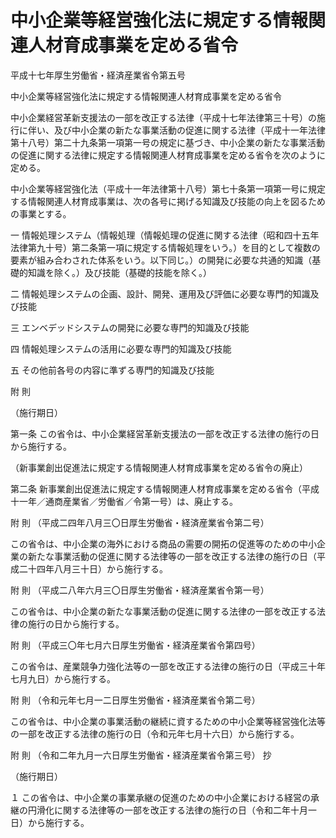 # 中小企業等経営強化法に規定する情報関連人材育成事業を定める省令

平成十七年厚生労働省・経済産業省令第五号

中小企業等経営強化法に規定する情報関連人材育成事業を定める省令

中小企業経営革新支援法の一部を改正する法律（平成十七年法律第三十号）の施行に伴い、及び中小企業の新たな事業活動の促進に関する法律（平成十一年法律第十八号）第二十九条第一項第一号の規定に基づき、中小企業の新たな事業活動の促進に関する法律に規定する情報関連人材育成事業を定める省令を次のように定める。

中小企業等経営強化法（平成十一年法律第十八号）第七十条第一項第一号に規定する情報関連人材育成事業は、次の各号に掲げる知識及び技能の向上を図るための事業とする。

一 情報処理システム（情報処理（情報処理の促進に関する法律（昭和四十五年法律第九十号）第二条第一項に規定する情報処理をいう。）を目的として複数の要素が組み合わされた体系をいう。以下同じ。）の開発に必要な共通的知識（基礎的知識を除く。）及び技能（基礎的技能を除く。）

二 情報処理システムの企画、設計、開発、運用及び評価に必要な専門的知識及び技能

三 エンベデッドシステムの開発に必要な専門的知識及び技能

四 情報処理システムの活用に必要な専門的知識及び技能

五 その他前各号の内容に準ずる専門的知識及び技能

附 則

（施行期日）

第一条 この省令は、中小企業経営革新支援法の一部を改正する法律の施行の日から施行する。

（新事業創出促進法に規定する情報関連人材育成事業を定める省令の廃止）

第二条 新事業創出促進法に規定する情報関連人材育成事業を定める省令（平成十一年／通商産業省／労働省／令第一号）は、廃止する。

附 則 （平成二四年八月三〇日厚生労働省・経済産業省令第二号）

この省令は、中小企業の海外における商品の需要の開拓の促進等のための中小企業の新たな事業活動の促進に関する法律等の一部を改正する法律の施行の日（平成二十四年八月三十日）から施行する。

附 則 （平成二八年六月三〇日厚生労働省・経済産業省令第一号）

この省令は、中小企業の新たな事業活動の促進に関する法律の一部を改正する法律の施行の日から施行する。

附 則 （平成三〇年七月六日厚生労働省・経済産業省令第四号）

この省令は、産業競争力強化法等の一部を改正する法律の施行の日（平成三十年七月九日）から施行する。

附 則 （令和元年七月一二日厚生労働省・経済産業省令第二号）

この省令は、中小企業の事業活動の継続に資するための中小企業等経営強化法等の一部を改正する法律の施行の日（令和元年七月十六日）から施行する。

附 則 （令和二年九月一六日厚生労働省・経済産業省令第三号） 抄

（施行期日）

１ この省令は、中小企業の事業承継の促進のための中小企業における経営の承継の円滑化に関する法律等の一部を改正する法律の施行の日（令和二年十月一日）から施行する。
